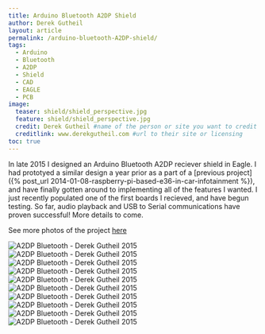```yaml
---
title: Arduino Bluetooth A2DP Shield
author: Derek Gutheil
layout: article
permalink: /arduino-bluetooth-A2DP-shield/
tags:
  - Arduino
  - Bluetooth
  - A2DP
  - Shield
  - CAD
  - EAGLE
  - PCB
image:
  teaser: shield/shield_perspective.jpg
  feature: shield/shield_perspective.jpg
  credit: Derek Gutheil #name of the person or site you want to credit
  creditlink: www.derekgutheil.com #url to their site or licensing
toc: true
---
```

In late 2015 I designed an Arduino Bluetooth A2DP reciever shield in Eagle. I had prototyed a similar design a year prior as a part of a [previous project]({% post_url 2014-01-08-raspberry-pi-based-e36-in-car-infotainment %}), and have finally gotten around to implementing all of the features I wanted. I just recently populated one of the first boards I recieved, and have begun testing. So far, audio playback and USB to Serial communications have proven successful! More details to come.

See more photos of the project [here](https://drive.google.com/open?id=0B5N_fYOaC113bi1hTjdUb2dtbnM)

![A2DP Bluetooth - Derek Gutheil 2015](/images/shield/1.JPG)
![A2DP Bluetooth - Derek Gutheil 2015](/images/shield/2.JPG)
![A2DP Bluetooth - Derek Gutheil 2015](/images/shield/3.JPG)
![A2DP Bluetooth - Derek Gutheil 2015](/images/shield/4.PNG)
![A2DP Bluetooth - Derek Gutheil 2015](/images/shield/5.PNG)
![A2DP Bluetooth - Derek Gutheil 2015](/images/shield/6.JPG)
![A2DP Bluetooth - Derek Gutheil 2015](/images/shield/7.JPG)
![A2DP Bluetooth - Derek Gutheil 2015](/images/shield/8.JPG)
![A2DP Bluetooth - Derek Gutheil 2015](/images/shield/9.JPG)
![A2DP Bluetooth - Derek Gutheil 2015](/images/shield/10.JPG)

